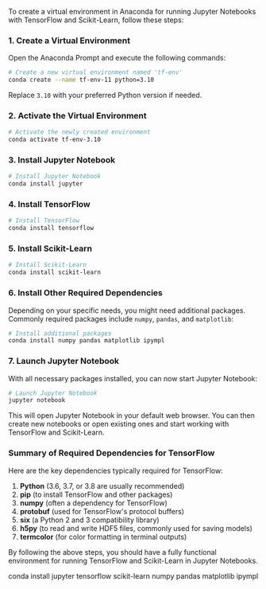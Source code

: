 To create a virtual environment in Anaconda for running Jupyter Notebooks with TensorFlow and Scikit-Learn, follow these steps:

### 1. Create a Virtual Environment
Open the Anaconda Prompt and execute the following commands:

```sh
# Create a new virtual environment named 'tf-env'
conda create --name tf-env-11 python=3.10
```

Replace `3.10` with your preferred Python version if needed.

### 2. Activate the Virtual Environment
```sh
# Activate the newly created environment
conda activate tf-env-3.10
```

### 3. Install Jupyter Notebook
```sh
# Install Jupyter Notebook
conda install jupyter
```

### 4. Install TensorFlow
```sh
# Install TensorFlow
conda install tensorflow
```

### 5. Install Scikit-Learn
```sh
# Install Scikit-Learn
conda install scikit-learn
```

### 6. Install Other Required Dependencies
Depending on your specific needs, you might need additional packages. Commonly required packages include `numpy`, `pandas`, and `matplotlib`:

```sh
# Install additional packages
conda install numpy pandas matplotlib ipympl
```

### 7. Launch Jupyter Notebook
With all necessary packages installed, you can now start Jupyter Notebook:

```sh
# Launch Jupyter Notebook
jupyter notebook
```

This will open Jupyter Notebook in your default web browser. You can then create new notebooks or open existing ones and start working with TensorFlow and Scikit-Learn.

### Summary of Required Dependencies for TensorFlow
Here are the key dependencies typically required for TensorFlow:

1. **Python** (3.6, 3.7, or 3.8 are usually recommended)
2. **pip** (to install TensorFlow and other packages)
3. **numpy** (often a dependency for TensorFlow)
4. **protobuf** (used for TensorFlow's protocol buffers)
5. **six** (a Python 2 and 3 compatibility library)
6. **h5py** (to read and write HDF5 files, commonly used for saving models)
7. **termcolor** (for color formatting in terminal outputs)

By following the above steps, you should have a fully functional environment for running TensorFlow and Scikit-Learn in Jupyter Notebooks.

conda install jupyter tensorflow scikit-learn numpy pandas matplotlib ipympl